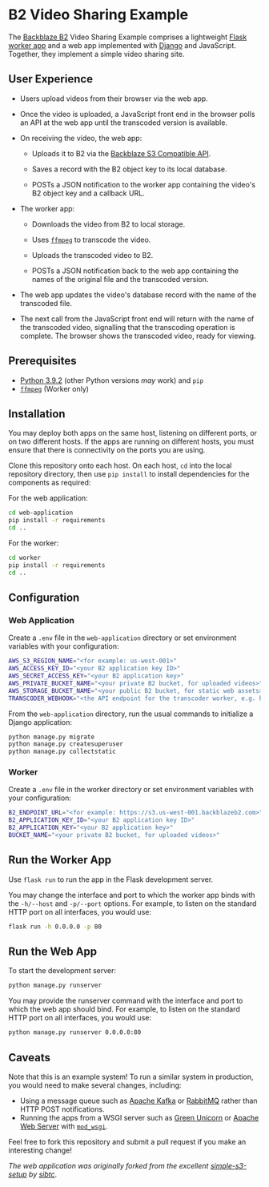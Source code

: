 # B2 Video Sharing Example

The [Backblaze B2](https://www.backblaze.com/b2/cloud-storage.html) Video Sharing Example comprises a lightweight [Flask](https://palletsprojects.com/p/flask/) [worker app](https://github.com/Backblaze-B2-Samples/b2-transcoder-worker) and a web app implemented with [Django](https://www.djangoproject.com) and JavaScript. Together, they implement a simple video sharing site.

## User Experience

* Users upload videos from their browser via the web app.

* Once the video is uploaded, a JavaScript front end in the browser polls an API at the web app until the transcoded version is available.

* On receiving the video, the web app:

  * Uploads it to B2 via the [Backblaze S3 Compatible API](https://www.backblaze.com/b2/docs/s3_compatible_api.html).

  * Saves a record with the B2 object key to its local database.

  * POSTs a JSON notification to the worker app containing the video's B2 object key and a callback URL.

* The worker app:

  * Downloads the video from B2 to local storage.

  * Uses [`ffmpeg`](https://www.ffmpeg.org/download.html) to transcode the video.

  * Uploads the transcoded video to B2.

  * POSTs a JSON notification back to the web app containing the names of the original file and the transcoded version.

* The web app updates the video's database record with the name of the transcoded file.

* The next call from the JavaScript front end will return with the name of the transcoded video, signalling that the transcoding operation is complete. The browser shows the transcoded video, ready for viewing.

## Prerequisites

* [Python 3.9.2](https://www.python.org/downloads/release/python-392/) (other Python versions _may_ work) and `pip`
* [`ffmpeg`](https://www.ffmpeg.org/download.html) (Worker only)

## Installation

You may deploy both apps on the same host, listening on different ports, or on two different hosts. If the apps are running on different hosts, you must ensure that there is connectivity on the ports you are using.

Clone this repository onto each host. On each host, `cd` into the local repository directory, then use `pip install` to install dependencies for the components as required:

For the web application:

```bash
cd web-application
pip install -r requirements
cd ..
```

For the worker:

```bash
cd worker
pip install -r requirements
cd ..
```

## Configuration

### Web Application
Create a `.env` file in the `web-application` directory or set environment variables with your configuration:

```bash
AWS_S3_REGION_NAME="<for example: us-west-001>"
AWS_ACCESS_KEY_ID="<your B2 application key ID>"
AWS_SECRET_ACCESS_KEY="<your B2 application key>"
AWS_PRIVATE_BUCKET_NAME="<your private B2 bucket, for uploaded videos>"
AWS_STORAGE_BUCKET_NAME="<your public B2 bucket, for static web assets>"
TRANSCODER_WEBHOOK="<the API endpoint for the transcoder worker, e.g. http://1.2.3.4:5678/videos>"
```

From the `web-application` directory, run the usual commands to initialize a Django application:

```bash
python manage.py migrate
python manage.py createsuperuser
python manage.py collectstatic
```

### Worker
Create a `.env` file in the worker directory or set environment variables with your configuration:

```bash
B2_ENDPOINT_URL="<for example: https://s3.us-west-001.backblazeb2.com>"
B2_APPLICATION_KEY_ID="<your B2 application key ID>"
B2_APPLICATION_KEY="<your B2 application key>"
BUCKET_NAME="<your private B2 bucket, for uploaded videos>"
```

## Run the Worker App

Use `flask run` to run the app in the Flask development server.

You may change the interface and port to which the worker app binds with the `-h/--host` and `-p/--port` options. For example, to listen on the standard HTTP port on all interfaces, you would use:

```bash
flask run -h 0.0.0.0 -p 80
```

## Run the Web App

To start the development server:

```bash
python manage.py runserver
```

You may provide the runserver command with the interface and port to which the web app should bind. For example, to listen on the standard HTTP port on all interfaces, you would use:

```bash
python manage.py runserver 0.0.0.0:80
```

## Caveats

Note that this is an example system! To run a similar system in production, you would need to make several changes, including:

* Using a message queue such as [Apache Kafka](https://kafka.apache.org) or [RabbitMQ](https://www.rabbitmq.com) rather than HTTP POST notifications.
* Running the apps from a WSGI server such as [Green Unicorn](http://gunicorn.org/) or [Apache Web Server](https://httpd.apache.org) with [`mod_wsgi`](https://github.com/GrahamDumpleton/mod_wsgi).

Feel free to fork this repository and submit a pull request if you make an interesting change!

_The web application was originally forked from the excellent [simple-s3-setup](https://github.com/sibtc/simple-s3-setup) by [sibtc](https://github.com/sibtc/)_.